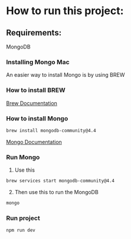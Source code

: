 # How to run this project:

## Requirements:
MongoDB

### Installing Mongo Mac
An easier way to install Mongo is by using BREW

### How to install BREW
[Brew Documentation](https://docs.brew.sh/Installation)

### How to install Mongo

```bash
brew install mongodb-community@4.4
```
[Mongo Documentation](https://docs.mongodb.com/manual/tutorial/install-mongodb-on-os-x/)

### Run Mongo
1. Use this

 ```bash
brew services start mongodb-community@4.4 
  ```

2. Then use this to run the MongoDB
```bash
mongo
```

### Run project

```bash
npm run dev
```